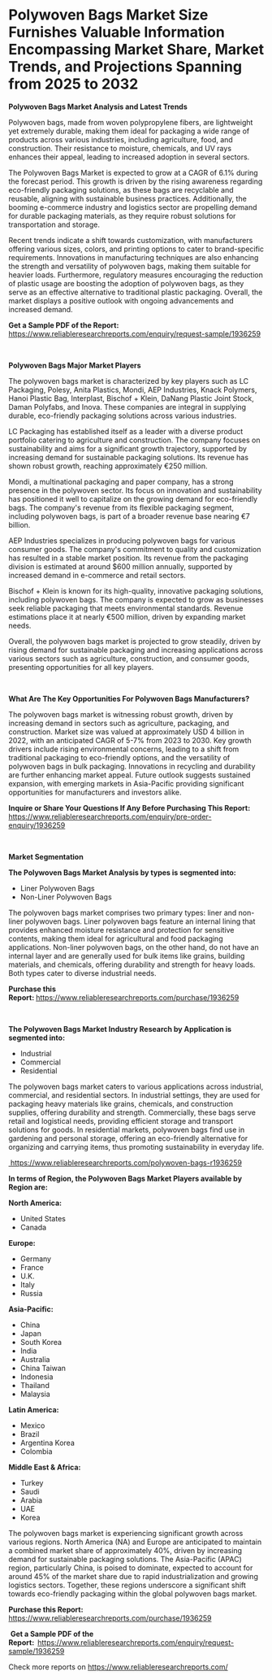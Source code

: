 <p><h1>Polywoven Bags Market Size Furnishes Valuable Information Encompassing Market Share, Market Trends, and Projections Spanning from 2025 to 2032</h1></p><p><strong>Polywoven Bags Market Analysis and Latest Trends</strong></p>
<p><p>Polywoven bags, made from woven polypropylene fibers, are lightweight yet extremely durable, making them ideal for packaging a wide range of products across various industries, including agriculture, food, and construction. Their resistance to moisture, chemicals, and UV rays enhances their appeal, leading to increased adoption in several sectors.</p><p>The Polywoven Bags Market is expected to grow at a CAGR of 6.1% during the forecast period. This growth is driven by the rising awareness regarding eco-friendly packaging solutions, as these bags are recyclable and reusable, aligning with sustainable business practices. Additionally, the booming e-commerce industry and logistics sector are propelling demand for durable packaging materials, as they require robust solutions for transportation and storage.</p><p>Recent trends indicate a shift towards customization, with manufacturers offering various sizes, colors, and printing options to cater to brand-specific requirements. Innovations in manufacturing techniques are also enhancing the strength and versatility of polywoven bags, making them suitable for heavier loads. Furthermore, regulatory measures encouraging the reduction of plastic usage are boosting the adoption of polywoven bags, as they serve as an effective alternative to traditional plastic packaging. Overall, the market displays a positive outlook with ongoing advancements and increased demand.</p></p>
<p><strong>Get a Sample PDF of the Report:&nbsp;</strong> <a href="https://www.reliableresearchreports.com/enquiry/request-sample/1936259?utm_campaign=2279&utm_medium=2&utm_source=Github&utm_content=ia&utm_term=05042025&utm_id=polywoven-bags">https://www.reliableresearchreports.com/enquiry/request-sample/1936259</a></p>
<p>&nbsp;</p>
<p><strong>Polywoven Bags Major Market Players</strong></p>
<p><p>The polywoven bags market is characterized by key players such as LC Packaging, Polesy, Anita Plastics, Mondi, AEP Industries, Knack Polymers, Hanoi Plastic Bag, Interplast, Bischof + Klein, DaNang Plastic Joint Stock, Daman Polyfabs, and Inova. These companies are integral in supplying durable, eco-friendly packaging solutions across various industries.</p><p>LC Packaging has established itself as a leader with a diverse product portfolio catering to agriculture and construction. The company focuses on sustainability and aims for a significant growth trajectory, supported by increasing demand for sustainable packaging solutions. Its revenue has shown robust growth, reaching approximately €250 million.</p><p>Mondi, a multinational packaging and paper company, has a strong presence in the polywoven sector. Its focus on innovation and sustainability has positioned it well to capitalize on the growing demand for eco-friendly bags. The company's revenue from its flexible packaging segment, including polywoven bags, is part of a broader revenue base nearing €7 billion.</p><p>AEP Industries specializes in producing polywoven bags for various consumer goods. The company's commitment to quality and customization has resulted in a stable market position. Its revenue from the packaging division is estimated at around $600 million annually, supported by increased demand in e-commerce and retail sectors.</p><p>Bischof + Klein is known for its high-quality, innovative packaging solutions, including polywoven bags. The company is expected to grow as businesses seek reliable packaging that meets environmental standards. Revenue estimations place it at nearly €500 million, driven by expanding market needs.</p><p>Overall, the polywoven bags market is projected to grow steadily, driven by rising demand for sustainable packaging and increasing applications across various sectors such as agriculture, construction, and consumer goods, presenting opportunities for all key players.</p></p>
<p>&nbsp;</p>
<p><strong>What Are The Key Opportunities For Polywoven Bags Manufacturers?</strong></p>
<p><p>The polywoven bags market is witnessing robust growth, driven by increasing demand in sectors such as agriculture, packaging, and construction. Market size was valued at approximately USD 4 billion in 2022, with an anticipated CAGR of 5-7% from 2023 to 2030. Key growth drivers include rising environmental concerns, leading to a shift from traditional packaging to eco-friendly options, and the versatility of polywoven bags in bulk packaging. Innovations in recycling and durability are further enhancing market appeal. Future outlook suggests sustained expansion, with emerging markets in Asia-Pacific providing significant opportunities for manufacturers and investors alike.</p></p>
<p><strong>Inquire or Share Your Questions If Any Before Purchasing This Report:</strong> <a href="https://www.reliableresearchreports.com/enquiry/pre-order-enquiry/1936259?utm_campaign=2279&utm_medium=2&utm_source=Github&utm_content=ia&utm_term=05042025&utm_id=polywoven-bags">https://www.reliableresearchreports.com/enquiry/pre-order-enquiry/1936259</a></p>
<p>&nbsp;</p>
<p><strong>Market Segmentation</strong></p>
<p><strong>The Polywoven Bags Market Analysis by types is segmented into:</strong></p>
<p><ul><li>Liner Polywoven Bags</li><li>Non-Liner Polywoven Bags</li></ul></p>
<p><p>The polywoven bags market comprises two primary types: liner and non-liner polywoven bags. Liner polywoven bags feature an internal lining that provides enhanced moisture resistance and protection for sensitive contents, making them ideal for agricultural and food packaging applications. Non-liner polywoven bags, on the other hand, do not have an internal layer and are generally used for bulk items like grains, building materials, and chemicals, offering durability and strength for heavy loads. Both types cater to diverse industrial needs.</p></p>
<p><strong>Purchase this Report:&nbsp;</strong><a href="https://www.reliableresearchreports.com/purchase/1936259?utm_campaign=2279&utm_medium=2&utm_source=Github&utm_content=ia&utm_term=05042025&utm_id=polywoven-bags">https://www.reliableresearchreports.com/purchase/1936259</a></p>
<p>&nbsp;</p>
<p><strong>The Polywoven Bags Market Industry Research by Application is segmented into:</strong></p>
<p><ul><li>Industrial</li><li>Commercial</li><li>Residential</li></ul></p>
<p><p>The polywoven bags market caters to various applications across industrial, commercial, and residential sectors. In industrial settings, they are used for packaging heavy materials like grains, chemicals, and construction supplies, offering durability and strength. Commercially, these bags serve retail and logistical needs, providing efficient storage and transport solutions for goods. In residential markets, polywoven bags find use in gardening and personal storage, offering an eco-friendly alternative for organizing and carrying items, thus promoting sustainability in everyday life.</p></p>
<p><a href="https://www.reliableresearchreports.com/polywoven-bags-r1936259?utm_campaign=2279&utm_medium=2&utm_source=Github&utm_content=ia&utm_term=05042025&utm_id=polywoven-bags">&nbsp;https://www.reliableresearchreports.com/polywoven-bags-r1936259</a></p>
<p><strong>In terms of Region, the Polywoven Bags Market Players available by Region are:</strong></p>
<p>
    <p> <strong> North America: </strong>
        <ul>
            <li>United States</li>
            <li>Canada</li>
        </ul>
        </p> 
    <p> <strong> Europe: </strong>
        <ul>
            <li>Germany</li>
            <li>France</li>
            <li>U.K.</li>
            <li>Italy</li>
            <li>Russia</li>
        </ul>
        </p> 
    <p> <strong> Asia-Pacific: </strong>
        <ul>
            <li>China</li>
            <li>Japan</li>
            <li>South Korea</li>
            <li>India</li>
            <li>Australia</li>
            <li>China Taiwan</li>
            <li>Indonesia</li>
            <li>Thailand</li>
            <li>Malaysia</li>
        </ul>
        </p> 
    <p> <strong> Latin America: </strong>
        <ul>
            <li>Mexico</li>
            <li>Brazil</li>
            <li>Argentina Korea</li>
            <li>Colombia</li>
        </ul>
        </p> 
    <p> <strong> Middle East & Africa: </strong>
        <ul>
            <li>Turkey</li>
            <li>Saudi</li>
            <li>Arabia</li>
            <li>UAE</li>
            <li>Korea</li>
        </ul>
    </p>
    </p>
<p><p>The polywoven bags market is experiencing significant growth across various regions. North America (NA) and Europe are anticipated to maintain a combined market share of approximately 40%, driven by increasing demand for sustainable packaging solutions. The Asia-Pacific (APAC) region, particularly China, is poised to dominate, expected to account for around 45% of the market share due to rapid industrialization and growing logistics sectors. Together, these regions underscore a significant shift towards eco-friendly packaging within the global polywoven bags market.</p></p>
<p><strong>Purchase this Report: </strong><a href="https://www.reliableresearchreports.com/purchase/1936259?utm_campaign=2279&utm_medium=2&utm_source=Github&utm_content=ia&utm_term=05042025&utm_id=polywoven-bags">https://www.reliableresearchreports.com/purchase/1936259</a></p>
<p>&nbsp;<strong>Get a Sample PDF of the Report:&nbsp;&nbsp;</strong><a href="https://www.reliableresearchreports.com/enquiry/request-sample/1936259?utm_campaign=2279&utm_medium=2&utm_source=Github&utm_content=ia&utm_term=05042025&utm_id=polywoven-bags">https://www.reliableresearchreports.com/enquiry/request-sample/1936259</a></p>
<p><strong></strong></p>
<p>Check more reports on <a href="https://www.reliableresearchreports.com/?utm_campaign=2279&utm_medium=2&utm_source=Github&utm_content=ia&utm_term=05042025&utm_id=polywoven-bags">https://www.reliableresearchreports.com/</a></p>